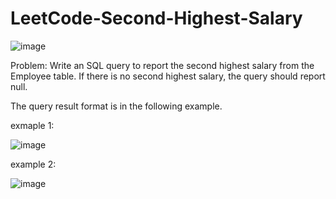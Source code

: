 # LeetCode-Second-Highest-Salary


![image](https://user-images.githubusercontent.com/56919626/222907270-b464c1b5-8ded-43e5-a51a-7914b3a9c8d5.png)

Problem:
Write an SQL query to report the second highest salary from the Employee table. If there is no second highest salary, the query should report null.

The query result format is in the following example.


exmaple 1:

![image](https://user-images.githubusercontent.com/56919626/222907473-500d2c86-06fb-43b1-a3dc-8d809e2ee598.png)



example 2: 

![image](https://user-images.githubusercontent.com/56919626/222907520-c54d10a9-a38d-45f1-bb3c-a4b2769926f0.png)

